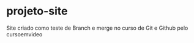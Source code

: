 # projeto-site
 Site criado como teste de Branch e merge no curso de Git e Github pelo cursoemvideo
